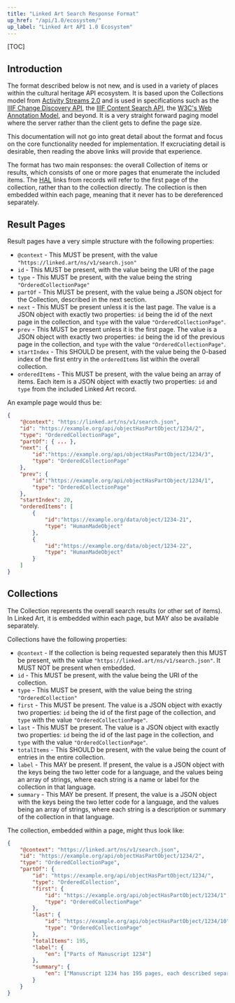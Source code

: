 ```yaml
---
title: "Linked Art Search Response Format"
up_href: "/api/1.0/ecosystem/"
up_label: "Linked Art API 1.0 Ecosystem"
---
```


[TOC]

## Introduction

The format described below is not new, and is used in a variety of places within the cultural heritage API ecosystem. It is based upon the Collections model from [Activity Streams 2.0](https://www.w3.org/TR/activitystreams-core/#collections) and is used in specifications such as the [IIIF Change Discovery API](https://iiif.io/api/discovery/1.0/), the [IIIF Content Search API](https://iiif.io/api/search/2.0/), the [W3C's Web Annotation Model](https://www.w3.org/TR/annotation-model/#collections), and beyond. It is a very straight forward paging model where the server rather than the client gets to define the page size.

This documentation will not go into great detail about the format and focus on the core functionality needed for implementation. If excruciating detail is desirable, then reading the above links will provide that experience.

The format has two main responses: the overall Collection of items or results, which consists of one or more pages that enumerate the included items. The [HAL](../hal/) links from records will refer to the first page of the collection, rather than to the collection directly. The collection is then embedded within each page, meaning that it never has to be dereferenced separately. 


## Result Pages

Result pages have a very simple structure with the following properties:

* `@context` - This MUST be present, with the value `"https://linked.art/ns/v1/search.json"`
* `id` - This MUST be present, with the value being the URI of the page
* `type` - This MUST be present, with the value being the string `"OrderedCollectionPage"`
* `partOf` - This MUST be present, with the value being a JSON object for the Collection, described in the next section.
* `next` - This MUST be present unless it is the last page. The value is a JSON object with exactly two properties: `id` being the id of the next page in the collection, and `type` with the value `"OrderedCollectionPage"`.
* `prev` - This MUST be present unless it is the first page. The value is a JSON object with exactly two properties: `id` being the id of the previous page in the collection, and `type` with the value `"OrderedCollectionPage"`.
* `startIndex` - This SHOULD be present, with the value being the 0-based index of the first entry in the `orderedItems` list within the overall collection.
* `orderedItems` - This MUST be present, with the value being an array of items. Each item is a JSON object with exactly two properties: `id` and `type` from the included Linked Art record.

An example page would thus be:

```json
{
	"@context": "https://linked.art/ns/v1/search.json",
	"id": "https://example.org/api/objectHasPartObject/1234/2",
	"type": "OrderedCollectionPage",
	"partOf": { ... },
	"next": {
		"id":"https://example.org/api/objectHasPartObject/1234/3",
		"type": "OrderedCollectionPage"
	},
	"prev": {
		"id":"https://example.org/api/objectHasPartObject/1234/1",
		"type": "OrderedCollectionPage"
	},
	"startIndex": 20,
	"orderedItems": [
		{
			"id":"https://example.org/data/object/1234-21",
			"type": "HumanMadeObject"
		},
		{
			"id":"https://example.org/data/object/1234-22",
			"type": "HumanMadeObject"
		}
	]
}

```

## Collections

The Collection represents the overall search results (or other set of items). In Linked Art, it is embedded within each page, but MAY also be available separately.

Collections have the following properties:

* `@context` - If the collection is being requested separately then this MUST be present, with the value `"https://linked.art/ns/v1/search.json"`. It MUST NOT be present when embedded.
* `id` - This MUST be present, with the value being the URI of the collection.
* `type` - This MUST be present, with the value being the string `"OrderedCollection"`
* `first` - This MUST be present. The value is a JSON object with exactly two properties: `id` being the id of the first page of the collection, and `type` with the value `"OrderedCollectionPage"`.
* `last` - This MUST be present. The value is a JSON object with exactly two properties: `id` being the id of the last page in the collection, and `type` with the value `"OrderedCollectionPage"`.
* `totalItems` - This SHOULD be present, with the value being the count of entries in the entire collection.
* `label` - This MAY be present. If present, the value is a JSON object with the keys being the two letter code for a language, and the values being an array of strings, where each string is a name or label for the collection in that language.
* `summary` - This MAY be present. If present, the value is a JSON object with the keys being the two letter code for a language, and the values being an array of strings, where each string is a description or summary of the collection in that language.


The collection, embedded within a page, might thus look like:

```json
{
	"@context": "https://linked.art/ns/v1/search.json",
	"id": "https://example.org/api/objectHasPartObject/1234/2",
	"type": "OrderedCollectionPage",
	"partOf": { 
		"id": "https://example.org/api/objectHasPartObject/1234/",
		"type": "OrderedCollection",
		"first": {
			"id": "https://example.org/api/objectHasPartObject/1234/1",
			"type": "OrderedCollectionPage"
		},
		"last": {
			"id": "https://example.org/api/objectHasPartObject/1234/10",
			"type": "OrderedCollectionPage"
		},
		"totalItems": 195,
		"label": {
			"en": ["Parts of Manuscript 1234"]
		},
		"summary": {
			"en": ["Manuscript 1234 has 195 pages, each described separately"]
		}
	}
}
```

